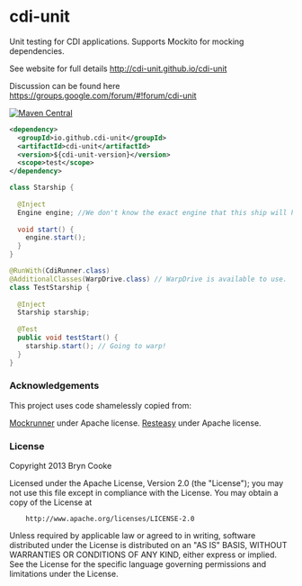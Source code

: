 cdi-unit
========

Unit testing for CDI applications. Supports Mockito for mocking dependencies.

See website for full details http://cdi-unit.github.io/cdi-unit

Discussion can be found here https://groups.google.com/forum/#!forum/cdi-unit

[![Maven Central](https://maven-badges.herokuapp.com/maven-central/org.jglue.cdi-unit/cdi-unit/badge.svg)](https://maven-badges.herokuapp.com/maven-central/org.jglue.cdi-unit/cdi-unit)

```xml
<dependency>
  <groupId>io.github.cdi-unit</groupId>
  <artifactId>cdi-unit</artifactId>
  <version>${cdi-unit-version}</version>
  <scope>test</scope>
</dependency>
```

```java
class Starship {
 
  @Inject
  Engine engine; //We don't know the exact engine that this ship will have.
 
  void start() {
    engine.start();
  }
}

@RunWith(CdiRunner.class)
@AdditionalClasses(WarpDrive.class) // WarpDrive is available to use.
class TestStarship {
 
  @Inject
  Starship starship;
 
  @Test
  public void testStart() {
    starship.start(); // Going to warp!
  }
}

```

### Acknowledgements
This project uses code shamelessly copied from:

[Mockrunner](https://github.com/mockrunner/mockrunner) under Apache license.
[Resteasy](http://resteasy.jboss.org/) under Apache license.

### License
Copyright 2013 Bryn Cooke
 
Licensed under the Apache License, Version 2.0 (the "License");
you may not use this file except in compliance with the License.
You may obtain a copy of the License at
 
        http://www.apache.org/licenses/LICENSE-2.0
 
Unless required by applicable law or agreed to in writing, software
distributed under the License is distributed on an "AS IS" BASIS,
WITHOUT WARRANTIES OR CONDITIONS OF ANY KIND, either express or implied.
See the License for the specific language governing permissions and
limitations under the License.
